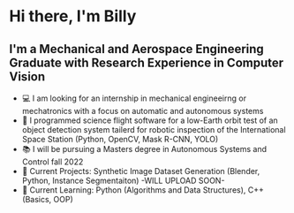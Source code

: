# Hi there, I'm Billy


## I'm a Mechanical and Aerospace Engineering Graduate with Research Experience in Computer Vision

- 💻 I am looking for an internship in mechanical engineeirng or mechatronics with a focus on automatic and autonomous systems
- 📡 I programmed science flight software for a low-Earth orbit test of an object detection system tailerd for robotic inspection of the International Space Station (Python, OpenCV, Mask R-CNN, YOLO)
- 📚 I will be pursuing a Masters degree in Autonomous Systems and Control fall 2022
- 🔧 Current Projects: Synthetic Image Dataset Generation (Blender, Python, Instance Segmentaiton)  -WILL UPLOAD SOON-
- 🐍 Current Learning: Python (Algorithms and Data Structures), C++ (Basics, OOP)

